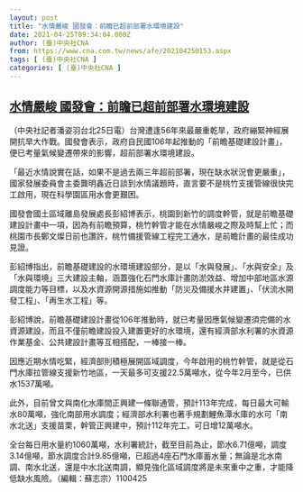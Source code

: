 ```yaml
---
layout: post
title: "水情嚴峻 國發會：前瞻已超前部署水環境建設"
date: 2021-04-25T09:34:04.000Z
author: (臺)中央社CNA
from: https://www.cna.com.tw/news/afe/202104250153.aspx
tags: [ (臺)中央社CNA ]
categories: [ (臺)中央社CNA ]
---
```

<!--1619343244000-->
[水情嚴峻 國發會：前瞻已超前部署水環境建設](https://www.cna.com.tw/news/afe/202104250153.aspx)
------

<div>
<div></div><div class="paragraph"><p>（中央社記者潘姿羽台北25日電）台灣遭逢56年來最嚴重乾旱，政府繃緊神經展開抗旱大作戰。國發會表示，政府自民國106年起推動的「前瞻基礎建設計畫」，便已考量氣候變遷帶來的影響，超前部署水環境建設。</p><p>「最近水情說實在話，如果不是過去兩三年超前部署，現在缺水狀況會更嚴重」，國家發展委員會主委龔明鑫近日談到水情議題時，直言要不是桃竹支援管線很快完工啟用，現在科學園區用水會更艱困。</p><p>國發會國土區域離島發展處長彭紹博表示，桃園到新竹的調度幹管，就是前瞻基礎建設計畫中一項，因為有前瞻預算，桃竹幹管才能在水情嚴峻之際及時幫上忙；而桃園市長鄭文燦日前也讚許，桃竹備援管線工程完工通水，是前瞻計畫的最佳成功見證。</p><p>彭紹博指出，前瞻基礎建設的水環境建設部分，是以「水與發展」、「水與安全」及「水與環境」三大建設主軸，涵蓋強化石門水庫計畫防淤效益、增加中部地區水源調度能力等目標，以及水資源開源措施如推動「防災及備援水井建置」、「伏流水開發工程」、「再生水工程」等。</p><p>彭紹博說，前瞻基礎建設計畫從106年推動時，就已考量因應氣候變遷須完備的水資源建設，而且不僅前瞻建設投入建置更好的水環境，還有經濟部水利署的水資源作業基金、公共建設計畫等互相搭配，一棒接一棒。</p><p>因應近期水情吃緊，經濟部則積極展開區域調度，今年啟用的桃竹幹管，就是從石門水庫拉管線支援新竹地區，一天最多可支援22.5萬噸水，從今年2月至今，已供水1537萬噸。</p><p>此外，目前曾文與南化水庫間正興建一條聯通管，預計113年完成，每日最大可輸水80萬噸，強化南部用水調度；經濟部水利署也著手規劃鯉魚潭水庫的水可「南水北送」支援苗栗，幹管正興建中，預計112年完工，可日增12萬噸水。</p><p>全台每日用水量約1060萬噸，水利署統計，截至目前為止，節水6.71億噸，調度3.14億噸，節水調度合計9.85億噸，已超過4座石門水庫蓄水量；無論是北水南調、南水北送，還是中水北送南調，顯見強化區域調度將是未來重中之重，才能降低缺水風險。（編輯：蘇志宗）1100425</p></div>
</div>
